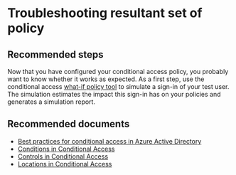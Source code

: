 <properties
    pageTitle="Troubleshooting resultant set of policy"
    description="Troubleshooting resultant set of policy"
    service="microsoft.aad"
    resource="Microsoft_AAD_IAM"
    authors="curtand"
    displayOrder="1770"
    supportTopicIds="32596872"
    selfHelpType="generic"
    resourceTags=""
    productPesIds="16579"
    cloudEnvironments="public"
 	articleId="484b506b-cd37-45aa-b0eb-ea11c390a70b"
/>

# Troubleshooting resultant set of policy

## **Recommended steps**

Now that you have configured your conditional access policy, you probably want to know whether it works as expected. As a first step, use the conditional access [what-if policy tool](https://docs.microsoft.com/azure/active-directory/conditional-access/what-if-tool) to simulate a sign-in of your test user. The simulation estimates the impact this sign-in has on your policies and generates a simulation report.

## **Recommended documents**

* [Best practices for conditional access in Azure Active Directory](https://docs.microsoft.com/azure/active-directory/conditional-access/best-practices)
* [Conditions in Conditional Access](https://docs.microsoft.com/azure/active-directory/conditional-access/conditions)
* [Controls in Conditional Access](https://docs.microsoft.com/azure/active-directory/conditional-access/controls)
* [Locations in Conditional Access](https://docs.microsoft.com/azure/active-directory/conditional-access/location-condition)

